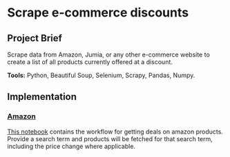 # Scrape e-commerce discounts

## Project Brief

Scrape data from Amazon, Jumia, or any other e-commerce website to create a list of all products currently offered at a discount.

**Tools:**
Python, Beautiful Soup, Selenium, Scrapy, Pandas, Numpy.

## Implementation

### [Amazon](www.amazon.com)

[This notebook](./amazon_bs4.ipynb) contains the workflow for getting deals on amazon products. Provide a search term and products will be fetched for that search term, including the price change where applicable.

